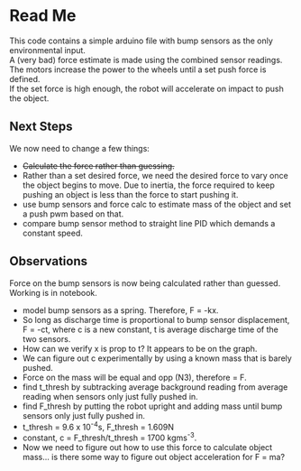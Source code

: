 # Read Me

This code contains a simple arduino file with bump sensors as the only environmental input. <br>
A (very bad) force estimate is made using the combined sensor readings. <br>
The motors increase the power to the wheels until a set push force is defined. <br>
If the set force is high enough, the robot will accelerate on impact to push the object. <br>

## Next Steps

We now need to change a few things:

- ~~Calculate the force rather than guessing.~~
- Rather than a set desired force, we need the desired force to vary once the object begins to move. Due to inertia, the force required to keep pushing an object is less
than the force to start pushing it.
- use bump sensors and force calc to estimate mass of the object and set a push pwm based on that.
- compare bump sensor method to straight line PID which demands a constant speed.


## Observations

Force on the bump sensors is now being calculated rather than guessed. Working is in notebook. 
- model bump sensors as a spring. Therefore, F = -kx.
- So long as discharge time is proportional to bump sensor displacement, F = -ct, where c is a new constant, t is average discharge time of the two sensors.
- How can we verify x is prop to t? It appears to be on the graph.
- We can figure out c experimentally by using a known mass that is barely pushed.
- Force on the mass will be equal and opp (N3), therefore = F.
- find t_thresh by subtracking average background reading from average reading when sensors only just fully pushed in.
- find F_thresh by putting the robot upright and adding mass until bump sensors only just fully pushed in. 
- t_thresh = 9.6 x 10<sup>-4</sup>s, F_thresh = 1.609N
- constant, c = F_thresh/t_thresh = 1700 kgms<sup>-3</sup>.
- Now we need to figure out how to use this force to calculate object mass... is there some way to figure out object acceleration for F = ma?

